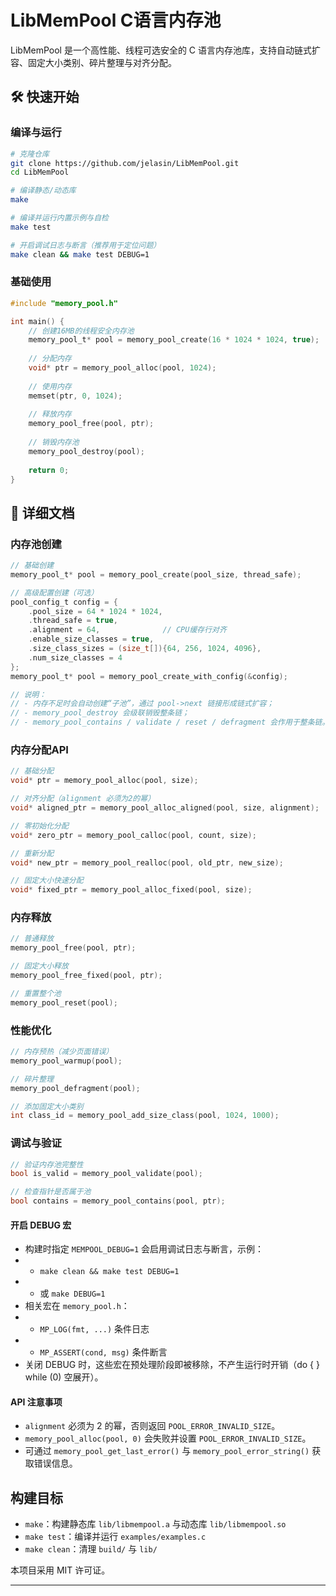 # LibMemPool C语言内存池

LibMemPool 是一个高性能、线程可选安全的 C 语言内存池库，支持自动链式扩容、固定大小类别、碎片整理与对齐分配。

## 🛠️ 快速开始

### 编译与运行

```bash
# 克隆仓库
git clone https://github.com/jelasin/LibMemPool.git
cd LibMemPool

# 编译静态/动态库
make

# 编译并运行内置示例与自检
make test

# 开启调试日志与断言（推荐用于定位问题）
make clean && make test DEBUG=1
```

### 基础使用

```c
#include "memory_pool.h"

int main() {
    // 创建16MB的线程安全内存池
    memory_pool_t* pool = memory_pool_create(16 * 1024 * 1024, true);
    
    // 分配内存
    void* ptr = memory_pool_alloc(pool, 1024);
    
    // 使用内存
    memset(ptr, 0, 1024);
    
    // 释放内存
    memory_pool_free(pool, ptr);
    
    // 销毁内存池
    memory_pool_destroy(pool);
    
    return 0;
}
```

## 📖 详细文档

### 内存池创建

```c
// 基础创建
memory_pool_t* pool = memory_pool_create(pool_size, thread_safe);

// 高级配置创建（可选）
pool_config_t config = {
    .pool_size = 64 * 1024 * 1024,
    .thread_safe = true,
    .alignment = 64,              // CPU缓存行对齐
    .enable_size_classes = true,
    .size_class_sizes = (size_t[]){64, 256, 1024, 4096},
    .num_size_classes = 4
};
memory_pool_t* pool = memory_pool_create_with_config(&config);

// 说明：
// - 内存不足时会自动创建“子池”，通过 pool->next 链接形成链式扩容；
// - memory_pool_destroy 会级联销毁整条链；
// - memory_pool_contains / validate / reset / defragment 会作用于整条链。
```

### 内存分配API

```c
// 基础分配
void* ptr = memory_pool_alloc(pool, size);

// 对齐分配（alignment 必须为2的幂）
void* aligned_ptr = memory_pool_alloc_aligned(pool, size, alignment);

// 零初始化分配
void* zero_ptr = memory_pool_calloc(pool, count, size);

// 重新分配
void* new_ptr = memory_pool_realloc(pool, old_ptr, new_size);

// 固定大小快速分配
void* fixed_ptr = memory_pool_alloc_fixed(pool, size);
```

### 内存释放

```c
// 普通释放
memory_pool_free(pool, ptr);

// 固定大小释放
memory_pool_free_fixed(pool, ptr);

// 重置整个池
memory_pool_reset(pool);
```

### 性能优化

```c
// 内存预热（减少页面错误）
memory_pool_warmup(pool);

// 碎片整理
memory_pool_defragment(pool);

// 添加固定大小类别
int class_id = memory_pool_add_size_class(pool, 1024, 1000);
```

### 调试与验证

```c
// 验证内存池完整性
bool is_valid = memory_pool_validate(pool);

// 检查指针是否属于池
bool contains = memory_pool_contains(pool, ptr);
```

#### 开启 DEBUG 宏

- 构建时指定 `MEMPOOL_DEBUG=1` 会启用调试日志与断言，示例：
- - `make clean && make test DEBUG=1`
- - 或 `make DEBUG=1`
- 相关宏在 `memory_pool.h`：
- - `MP_LOG(fmt, ...)` 条件日志
- - `MP_ASSERT(cond, msg)` 条件断言
- 关闭 DEBUG 时，这些宏在预处理阶段即被移除，不产生运行时开销（do { } while (0) 空展开）。

#### API 注意事项

- `alignment` 必须为 2 的幂，否则返回 `POOL_ERROR_INVALID_SIZE`。
- `memory_pool_alloc(pool, 0)` 会失败并设置 `POOL_ERROR_INVALID_SIZE`。
- 可通过 `memory_pool_get_last_error()` 与 `memory_pool_error_string()` 获取错误信息。

## 构建目标

- `make`：构建静态库 `lib/libmempool.a` 与动态库 `lib/libmempool.so`
- `make test`：编译并运行 `examples/examples.c`
- `make clean`：清理 `build/` 与 `lib/`

本项目采用 MIT 许可证。

---
